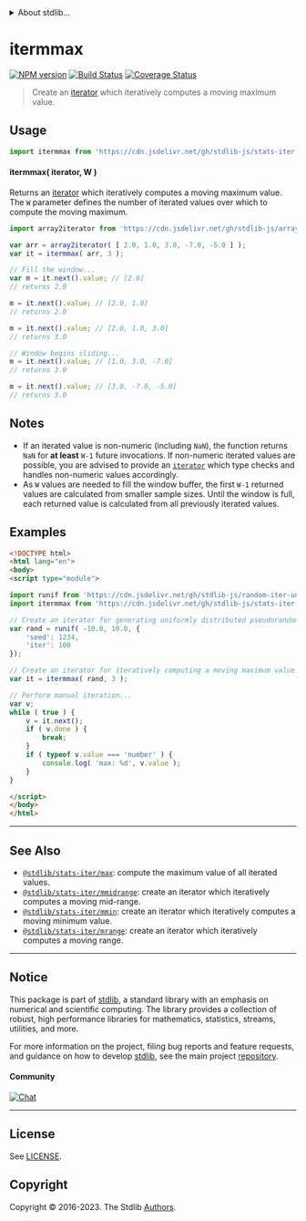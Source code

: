 <!--

@license Apache-2.0

Copyright (c) 2019 The Stdlib Authors.

Licensed under the Apache License, Version 2.0 (the "License");
you may not use this file except in compliance with the License.
You may obtain a copy of the License at

   http://www.apache.org/licenses/LICENSE-2.0

Unless required by applicable law or agreed to in writing, software
distributed under the License is distributed on an "AS IS" BASIS,
WITHOUT WARRANTIES OR CONDITIONS OF ANY KIND, either express or implied.
See the License for the specific language governing permissions and
limitations under the License.

-->


<details>
  <summary>
    About stdlib...
  </summary>
  <p>We believe in a future in which the web is a preferred environment for numerical computation. To help realize this future, we've built stdlib. stdlib is a standard library, with an emphasis on numerical and scientific computation, written in JavaScript (and C) for execution in browsers and in Node.js.</p>
  <p>The library is fully decomposable, being architected in such a way that you can swap out and mix and match APIs and functionality to cater to your exact preferences and use cases.</p>
  <p>When you use stdlib, you can be absolutely certain that you are using the most thorough, rigorous, well-written, studied, documented, tested, measured, and high-quality code out there.</p>
  <p>To join us in bringing numerical computing to the web, get started by checking us out on <a href="https://github.com/stdlib-js/stdlib">GitHub</a>, and please consider <a href="https://opencollective.com/stdlib">financially supporting stdlib</a>. We greatly appreciate your continued support!</p>
</details>

# itermmax

[![NPM version][npm-image]][npm-url] [![Build Status][test-image]][test-url] [![Coverage Status][coverage-image]][coverage-url] <!-- [![dependencies][dependencies-image]][dependencies-url] -->

> Create an [iterator][mdn-iterator-protocol] which iteratively computes a moving maximum value.

<section class="intro">

</section>

<!-- /.intro -->

<!-- Package usage documentation. -->



<section class="usage">

## Usage

```javascript
import itermmax from 'https://cdn.jsdelivr.net/gh/stdlib-js/stats-iter-mmax@esm/index.mjs';
```

#### itermmax( iterator, W )

Returns an [iterator][mdn-iterator-protocol] which iteratively computes a moving maximum value. The `W` parameter defines the number of iterated values over which to compute the moving maximum.

```javascript
import array2iterator from 'https://cdn.jsdelivr.net/gh/stdlib-js/array-to-iterator@esm/index.mjs';

var arr = array2iterator( [ 2.0, 1.0, 3.0, -7.0, -5.0 ] );
var it = itermmax( arr, 3 );

// Fill the window...
var m = it.next().value; // [2.0]
// returns 2.0

m = it.next().value; // [2.0, 1.0]
// returns 2.0

m = it.next().value; // [2.0, 1.0, 3.0]
// returns 3.0

// Window begins sliding...
m = it.next().value; // [1.0, 3.0, -7.0]
// returns 3.0

m = it.next().value; // [3.0, -7.0, -5.0]
// returns 3.0
```

</section>

<!-- /.usage -->

<!-- Package usage notes. Make sure to keep an empty line after the `section` element and another before the `/section` close. -->

<section class="notes">

## Notes

-   If an iterated value is non-numeric (including `NaN`), the function returns `NaN` for **at least** `W-1` future invocations. If non-numeric iterated values are possible, you are advised to provide an [`iterator`][mdn-iterator-protocol] which type checks and handles non-numeric values accordingly.
-   As `W` values are needed to fill the window buffer, the first `W-1` returned values are calculated from smaller sample sizes. Until the window is full, each returned value is calculated from all previously iterated values.

</section>

<!-- /.notes -->

<!-- Package usage examples. -->

<section class="examples">

## Examples

<!-- eslint no-undef: "error" -->

```html
<!DOCTYPE html>
<html lang="en">
<body>
<script type="module">

import runif from 'https://cdn.jsdelivr.net/gh/stdlib-js/random-iter-uniform@esm/index.mjs';
import itermmax from 'https://cdn.jsdelivr.net/gh/stdlib-js/stats-iter-mmax@esm/index.mjs';

// Create an iterator for generating uniformly distributed pseudorandom numbers:
var rand = runif( -10.0, 10.0, {
    'seed': 1234,
    'iter': 100
});

// Create an iterator for iteratively computing a moving maximum value:
var it = itermmax( rand, 3 );

// Perform manual iteration...
var v;
while ( true ) {
    v = it.next();
    if ( v.done ) {
        break;
    }
    if ( typeof v.value === 'number' ) {
        console.log( 'max: %d', v.value );
    }
}

</script>
</body>
</html>
```

</section>

<!-- /.examples -->

<!-- Section to include cited references. If references are included, add a horizontal rule *before* the section. Make sure to keep an empty line after the `section` element and another before the `/section` close. -->

<section class="references">

</section>

<!-- /.references -->

<!-- Section for related `stdlib` packages. Do not manually edit this section, as it is automatically populated. -->

<section class="related">

* * *

## See Also

-   <span class="package-name">[`@stdlib/stats-iter/max`][@stdlib/stats/iter/max]</span><span class="delimiter">: </span><span class="description">compute the maximum value of all iterated values.</span>
-   <span class="package-name">[`@stdlib/stats-iter/mmidrange`][@stdlib/stats/iter/mmidrange]</span><span class="delimiter">: </span><span class="description">create an iterator which iteratively computes a moving mid-range.</span>
-   <span class="package-name">[`@stdlib/stats-iter/mmin`][@stdlib/stats/iter/mmin]</span><span class="delimiter">: </span><span class="description">create an iterator which iteratively computes a moving minimum value.</span>
-   <span class="package-name">[`@stdlib/stats-iter/mrange`][@stdlib/stats/iter/mrange]</span><span class="delimiter">: </span><span class="description">create an iterator which iteratively computes a moving range.</span>

</section>

<!-- /.related -->

<!-- Section for all links. Make sure to keep an empty line after the `section` element and another before the `/section` close. -->


<section class="main-repo" >

* * *

## Notice

This package is part of [stdlib][stdlib], a standard library with an emphasis on numerical and scientific computing. The library provides a collection of robust, high performance libraries for mathematics, statistics, streams, utilities, and more.

For more information on the project, filing bug reports and feature requests, and guidance on how to develop [stdlib][stdlib], see the main project [repository][stdlib].

#### Community

[![Chat][chat-image]][chat-url]

---

## License

See [LICENSE][stdlib-license].


## Copyright

Copyright &copy; 2016-2023. The Stdlib [Authors][stdlib-authors].

</section>

<!-- /.stdlib -->

<!-- Section for all links. Make sure to keep an empty line after the `section` element and another before the `/section` close. -->

<section class="links">

[npm-image]: http://img.shields.io/npm/v/@stdlib/stats-iter-mmax.svg
[npm-url]: https://npmjs.org/package/@stdlib/stats-iter-mmax

[test-image]: https://github.com/stdlib-js/stats-iter-mmax/actions/workflows/test.yml/badge.svg?branch=main
[test-url]: https://github.com/stdlib-js/stats-iter-mmax/actions/workflows/test.yml?query=branch:main

[coverage-image]: https://img.shields.io/codecov/c/github/stdlib-js/stats-iter-mmax/main.svg
[coverage-url]: https://codecov.io/github/stdlib-js/stats-iter-mmax?branch=main

<!--

[dependencies-image]: https://img.shields.io/david/stdlib-js/stats-iter-mmax.svg
[dependencies-url]: https://david-dm.org/stdlib-js/stats-iter-mmax/main

-->

[chat-image]: https://img.shields.io/gitter/room/stdlib-js/stdlib.svg
[chat-url]: https://app.gitter.im/#/room/#stdlib-js_stdlib:gitter.im

[stdlib]: https://github.com/stdlib-js/stdlib

[stdlib-authors]: https://github.com/stdlib-js/stdlib/graphs/contributors

[umd]: https://github.com/umdjs/umd
[es-module]: https://developer.mozilla.org/en-US/docs/Web/JavaScript/Guide/Modules

[deno-url]: https://github.com/stdlib-js/stats-iter-mmax/tree/deno
[umd-url]: https://github.com/stdlib-js/stats-iter-mmax/tree/umd
[esm-url]: https://github.com/stdlib-js/stats-iter-mmax/tree/esm
[branches-url]: https://github.com/stdlib-js/stats-iter-mmax/blob/main/branches.md

[stdlib-license]: https://raw.githubusercontent.com/stdlib-js/stats-iter-mmax/main/LICENSE

[mdn-iterator-protocol]: https://developer.mozilla.org/en-US/docs/Web/JavaScript/Reference/Iteration_protocols#The_iterator_protocol

<!-- <related-links> -->

[@stdlib/stats/iter/max]: https://github.com/stdlib-js/stats-iter-max/tree/esm

[@stdlib/stats/iter/mmidrange]: https://github.com/stdlib-js/stats-iter-mmidrange/tree/esm

[@stdlib/stats/iter/mmin]: https://github.com/stdlib-js/stats-iter-mmin/tree/esm

[@stdlib/stats/iter/mrange]: https://github.com/stdlib-js/stats-iter-mrange/tree/esm

<!-- </related-links> -->

</section>

<!-- /.links -->
